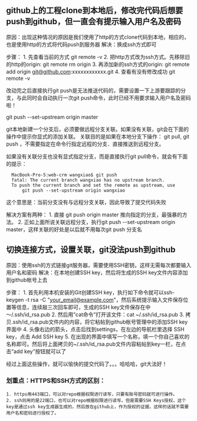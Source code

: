 ## github上的工程clone到本地后，修改完代码后想要push到github，但一直会有提示输入用户名及密码
  原因：出现这种情况的原因是我们使用了http的方式clone代码到本地，相应的，也是使用http的方式将代码push到服务器
  解决：换成ssh方式即可
  
  步骤：
    1. 先查看当前的方式 git remote -v
    2. 把http方式改为ssh方式。先移除旧的http的origin: git remote rm origin
    3. 再添加新的ssh方式的origin: git remote add origin git@github.com:xxxxxxxxxxxx.git
    4. 查看有没有修改成功 git remote -v

  改动完之后直接执行git push是无法推送代码的，需要设置一下上游要跟踪的分支，与此同时会自动执行一次git push命令，此时已经不用要求输入用户名及密码啦！
  
  git push --set-upstream origin master

  git本地新建一个分支后，必须要做远程分支关联。如果没有关联，git会在下面的操作中提示你显式的添加关联。
  关联目的是如果在本地分支下操作： git pull, git push ，不需要指定在命令行指定远程的分支．直接推送到远程分支。
  
  如果没有关联分支也没有显式指定分支，而是直接执行git pull命令，就会有下面的提示：

      MacBook-Pro-5:web-crm wangxiao$ git push
      fatal: The current branch wangxiao has no upstream branch.
      To push the current branch and set the remote as upstream, use
          git push --set-upstream origin wangxiao

  这个意思是：当前分支没有与远程分支关联，因此导致了提交代码失败

  解决方案有两种：
    1. 直接 git push origin master 推向指定的分支，最强暴的方法。
    2. 正如上面所说关联远程分支，执行git push --set-upstream origin master，这样关联的好处是以后就不用每次git push 分支名

## 切换连接方式，设置关联，git没法push到github
  原因：使用ssh的方式链接git服务器，需要使用SSH密钥，这样无需每次都要输入用户名和密码
  解决：在本地创建SSH key，然后将生成的SSH key文件内容添加到github帐号上去

  步骤：
    1. 首先利用本机安装的Git创建SSH key，执行如下命令就可以ssh-keygen -t rsa -C "your_email@example.com"，然后系统提示输入文件保存位置等信息，连续敲三次回车即可，生成的SSH key文件保存在中～/.ssh/id_rsa.pub
    2. 然后用”cat命令”打开该文件：cat ~/.ssh/id_rsa.pub
    3. 拷贝.ssh/id_rsa.pub文件内的内容，将它粘帖到github帐号管理中的添加SSH key界面中
    4. 头像右边的箭头，点击后找到settings，在左边的导航栏里选择 SSH key，点击 Add SSH key 
    5. 在出现的界面中填写一个名称，填一个你自己喜欢的名称即可。然后将上面拷贝的~/.ssh/id_rsa.pub文件内容粘帖到key一栏，在点击“add key”按钮就可以了

  经过上面这些操作，就可以愉快的提交代码了。。。哈哈哈，git大法好！

  ### 划重点：HTTPS和SSH方式的区别：
    1. https用443端口，可以对repo根据权限进行读写，只要有账号密码就可进行操作。
    2. ssh则用的是22端口，也可以对repo根据权限进行读写，但是需要SSH Keys授权，这个key是通过ssh key生成器生成的，然后放在github上，作为授权的证据，这样的话就不需要用户名和密码进行授权了。
    
